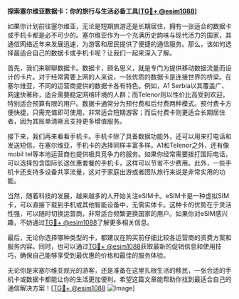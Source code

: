 **探索塞尔维亚数据卡：你的旅行与生活必备工具[[TG💪+ @esim1088](https://t.me/s/esim1088)]**

如果你计划前往塞尔维亚，无论是短期旅游还是长期居住，拥有一张适合的数据卡或手机卡都是必不可少的。塞尔维亚作为一个充满历史韵味与现代活力的国家，其通信网络近年来发展迅速，为游客和居民提供了便捷的通信服务。那么，该如何选择最适合自己的数据卡或手机卡呢？让我们一起来深入了解。

首先，我们来聊聊数据卡。数据卡，顾名思义，就是专门为提供移动数据流量而设计的卡片。对于经常需要上网的人来说，一张优质的数据卡是连接世界的桥梁。在塞尔维亚，不同的运营商提供的数据卡各有特色。例如，A1 Serbia以其覆盖广、网速快著称，适合需要稳定网络环境的人群；而Telenor则以性价比高受到欢迎，特别适合预算有限的用户。数据卡通常分为预付费和后付费两种模式。预付费卡方便快捷，只需充值即可使用，非常适合短期游客；而后付费卡则更适合长期居住者，因为其账单清晰且支持更多增值服务。

接下来，我们再来看看手机卡。手机卡除了具备数据功能外，还可以用来打电话和发送短信。在塞尔维亚，手机卡的选择同样丰富多样。A1和Telenor之外，还有像mobil tel等本地运营商也提供极具竞争力的服务。如果你经常需要拨打国际电话，可以选择包含国际长途优惠套餐的手机卡，这样可以节省不少费用。此外，一些手机卡还支持多设备共享流量，这对于家庭出游或者团队旅行来说是非常实用的功能。

当然，随着科技的发展，越来越多的人开始关注eSIM卡。eSIM卡是一种虚拟SIM卡，可以直接下载到手机或其他智能设备中，无需实体卡。这种卡的优势在于灵活性强，可以随时切换运营商，非常适合频繁更换国家的用户。如果你对eSIM感兴趣，不妨通过[TG💪+ @esim1088](https://t.me/s/esim1088)了解更多相关信息。

最后，无论你选择哪种类型的卡，都建议在购买前仔细比较各运营商的资费方案和服务内容。同时，也可以通过[TG💪+ @esim1088](https://t.me/s/esim1088)获取最新的促销信息和使用技巧，确保自己能够享受到最优惠的价格和最佳的服务体验。

无论你是来塞尔维亚观光的游客，还是准备在这里扎根生活的移民，一张合适的手机卡或数据卡都能让你的生活更加便利。希望这篇文章能帮助你找到最适合自己的通信解决方案！[[TG💪+ @esim1088](https://t.me/s/esim1088) ![Image](https://i.postimg.cc/4NQfJmqS/Snipaste-2025-05-13-00-14-12.png)]